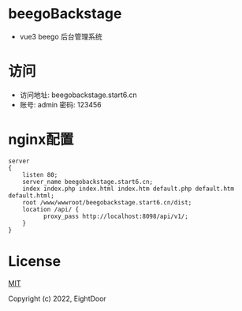# beegoBackstage
- vue3 beego 后台管理系统
# 访问
- 访问地址: beegobackstage.start6.cn
- 账号: admin 密码: 123456

# nginx配置
```nginx
server
{
    listen 80;
    server_name beegobackstage.start6.cn;
    index index.php index.html index.htm default.php default.htm default.html;
    root /www/wwwroot/beegobackstage.start6.cn/dist;
    location /api/ {
          proxy_pass http://localhost:8098/api/v1/;
    }
}
```
# License
[MIT](https://opensource.org/licenses/MIT)

Copyright (c) 2022, EightDoor
